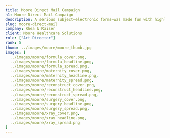 ```yaml
---
title: Moore Direct Mail Campaign
h1: Moore Direct Mail Campaign
description: A serious subject—electronic forms—was made fun with highly targeted communications, wacky concepts and original illustrations. This is how it should be done. Know thy audience and ye shall be rewarded with millions of dollars worth of new contracts.
slug: moore-direct-mail
company: Rhea & Kaiser
client: Moore Healthcare Solutions
role: ["Art Director"]
rank: 5
thumb: ../images/moore/moore_thumb.jpg
images: [
  ../images/moore/formula_cover.png,
  ../images/moore/formula_headline.png,
  ../images/moore/formula_spread.png,
  ../images/moore/maternity_cover.png,
  ../images/moore/maternity_headline.png,
  ../images/moore/maternity_spread.png,
  ../images/moore/reconstruct_cover.png,
  ../images/moore/reconstruct_headline.png,
  ../images/moore/reconstruct_spread.png,
  ../images/moore/surgery_cover.png,
  ../images/moore/surgery_headline.png,
  ../images/moore/surgery_spread.png,
  ../images/moore/xray_cover.png,
  ../images/moore/xray_headline.png,
  ../images/moore/xray_spread.png
]
---
```

